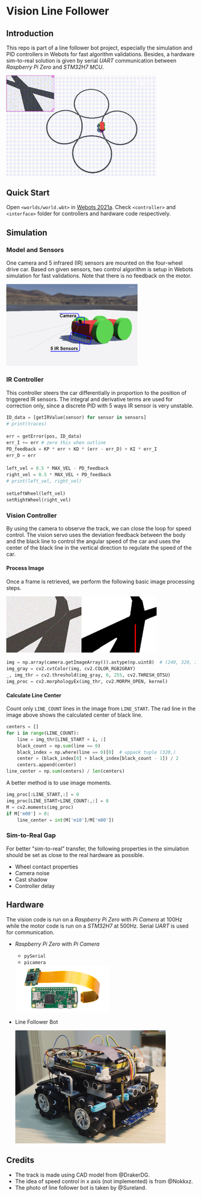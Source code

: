 # Vision Line Follower


## Introduction
This repo is part of a line follower bot project, especially the simulation and PID controllers in Webots for fast algorithm validations. Besides, a hardware sim-to-real solution is given by serial *UART* communication between *Raspberry Pi Zero* and *STM32H7 MCU*.

<img src="images/vision_fast.gif" width=400>

## Quick Start

Open `<worlds/world.wbt>` in [Webots 2021a](https://cyberbotics.com/). Check `<controller>` and `<interface>` folder for controllers and hardware code respectively.

## Simulation

### Model and Sensors
One camera and 5 infrared (IR) sensors are mounted on the four-wheel drive car. Based on given sensors, two control algorithm is setup in Webots simulation for fast validations. Note that there is no feedback on the motor.

<img src="images/readme.png" width=350>


### IR Controller
This controller steers the car differentially in proportion to the position of triggered IR sensors. The integral and derivative terms are used for correction only, since a discrete PID with 5 ways IR sensor is very unstable.

```python
ID_data = [getIRValue(sensor) for sensor in sensors]
# print(traces)

err = getError(pos, ID_data)
err_I += err # zero this when outline
PD_feedback = KP * err + KD * (err - err_D) + KI * err_I
err_D = err

left_vel = 0.5 * MAX_VEL - PD_feedback
right_vel = 0.5 * MAX_VEL + PD_feedback
# print(left_vel, right_vel)

setLeftWheel(left_vel)
setRightWheel(right_vel)
```
### Vision Controller

By using the camera to observe the track, we can close the loop for speed control. The vision servo uses the deviation feedback between the body and the black line to control the angular speed of the car and uses the center of the black line in the vertical direction to regulate the speed of the car.

#### Process Image
Once a frame is retrieved, we perform the following basic image processing steps.

<img src="images/img_proc.png" width=400>

```python
img = np.array(camera.getImageArray()).astype(np.uint8)  # (240, 320, 3)
img_gray = cv2.cvtColor(img, cv2.COLOR_RGB2GRAY)
_, img_thr = cv2.threshold(img_gray, 0, 255, cv2.THRESH_OTSU)
img_proc = cv2.morphologyEx(img_thr, cv2.MORPH_OPEN, kernel)
```

#### Calculate Line Center
Count only `LINE_COUNT` lines in the image from `LINE_START`. The rad line in the image above shows the calculated center of black line.

```python
centers = []
for i in range(LINE_COUNT):
    line = img_thr[LINE_START + i, :]
    black_count = np.sum(line == 0)
    black_index = np.where(line == 0)[0]  # uppack tuple (320,)
    center = (black_index[0] + black_index[black_count - 1]) / 2
    centers.append(center)
line_center = np.sum(centers) / len(centers)
```
A better method is to use image moments.

```python
img_proc[:LINE_START,:] = 0
img_proc[LINE_START+LINE_COUNT:,:] = 0
M = cv2.moments(img_proc)
if M['m00'] > 0:
    line_center = int(M['m10']/M['m00'])
```

### Sim-to-Real Gap

For better "sim-to-real" transfer, the following properties in the simulation should be set as close to the real hardware as possible.
- Wheel contact properties
- Camera noise
- Cast shadow
- Controller delay

## Hardware

The vision code is run on a *Raspberry Pi Zero* with *Pi Camera* at 100Hz while the motor code is run on a *STM32H7* at 500Hz. Serial *UART* is used for communication.
- *Raspberry Pi Zero* with *Pi Camera*
    - `pySerial`
    - `picamera`

     <img src="images/pi_zero_with_camera.png" width=250>

- Line Follower Bot

     <img src="images/robot.png" width=400>

## Credits
- The track is made using CAD model from @DrakerDG.
- The idea of speed control in x axis (not implemented) is from @Nokkxz.
- The photo of line follower bot is taken by @Sureland.
